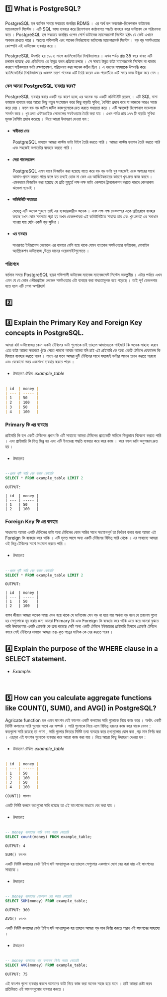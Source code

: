 ## 1️⃣ What is PostgreSQL?

PostgreSQL হল বর্তমান সময়ে সবচেয়ে জনপ্রিয় RDMS । এর অর্থ হল অবজেক্ট-রিলেশনাল ডাটাবেজ ম্যানেজমেন্ট সিস্টেম । এটি SQL ভাষা ব্যবহার করে রিলেশনাল কাঠাবাগত পদ্ধতি ব্যবহার করে ডাটাবেস কে পরিচালনা করে । PostgreSQL হল সবচেয়ে জনপ্রিয় ওপেন সোর্স ডাটাবেজ ম্যানেজমেন্ট সিস্টেম হঠাৎ যে কেউ এখানে অবদান রাখতে পারে । অত্যন্ত শক্তিশালী এবং অনেক নির্ভরযোগ্য ডাটাবেজ ম্যানেজমেন্ট সিস্টেম । বড় বড় সফটওয়্যার কোম্পানি এই ডাটাবেজ ব্যবহার করে ।

PostgreSQL উৎপত্তি হয় ১৯৮৬ সালে ক্যালিফোর্নিয়া বিশ্ববিদ্যালয়ে । এখন পর্যন্ত প্রায় 35 বছর যাবত এটি চলমান রয়েছে এবং প্রতিনিয়ত এর উন্নত করন প্রক্রিয়া চলছে । সে সময়ে উন্নত ডাটা ম্যানেজমেন্ট সিস্টেম না থাকার কারণে সঠিকভাবে ডাটা রক্ষণাবেক্ষণ, পরিচালনা করা অনেক কঠিন ছিল । এ ধরনের সমস্যাকে উপলব্ধি করে ক্যালিফোর্নিয়া বিশ্ববিদ্যালয়ের একদল তরুণ গবেষক এটি তৈরি করেন এবং পরবর্তীতে এটি সবার জন্য উন্মুক্ত করে দেন ।

### কেন আমরা PostgreSQL ব্যবহার করব?

PostgreSQL ব্যবহার করার একটি বড় কারণ হচ্ছে এর অনেক বড় একটি কমিউনিটি রয়েছে । এটি SQL বাসা ভাষাকে ব্যবহার করে আরো কিছু নতুন সংযোজন করে কিছু বাড়তি সুবিধা, বৈশিষ্ট্য প্রদান করে যা কাজকে আরও সহজ করে দেয় । ফলে বড় বড় জটিল জটিল কাজগুলোকে দ্রুত করতে সহায়তা করে । এটি অবজেক্ট রিলেশনাল মডেলকে সমর্থন করে । খুব দ্রুত এন্টারপ্রাইজ লেভেলের সফটওয়্যার তৈরি করা যায় । এখন পর্যন্ত প্রায় ১৭৭ টি বাড়তি সুবিধা মূলক বৈশিষ্ট্য প্রদান করেছে । নিম্নে আরো উদাহরণ দেওয়া হল :

- #### স্বাধীনতা দেয়
  PostgreSQL মাধ্যমে আমরা কাস্টম ডাটা টাইপ তৈরি করতে পারি । আমরা কাস্টম ফাংশন তৈরি করতে পারি এবং সহজেই অপারেটর ব্যবহার করতে পারি ।
- #### সেরা পারফরমেন্স

  PostgreSQL এমন ভাবে ডিজাইন করা হয়েছে যাতে করে বড় বড় ডাটা খুব সহজেই একে অপরের সাথে আদান-প্রদান করতে পারে ফলে যত তথ্যই হোক না কেন এর আর্কিটেকচারের কারণে খুব দ্রুত কাজ করবে । এমনভাবে ডিজাইন করা হয়েছে যে প্রতি মুহূর্তে লক্ষ লক্ষ ডাটা একসাথে ট্রানজেকশন করতে পারবে কোনরকম ঝামেলা ছাড়াই ।

- #### কমিউনিটি সহায়তা
  যেহেতু এটি অনেক পুরনো তাই এর ব্যবহারকারীও অনেক । এবং লক্ষ লক্ষ ডেভলপার একে প্রতিরোধে ব্যবহার করছে যখন কোন সমস্যায় পড়া হয় তখন ডেভলপাররা এই কমিউনিটিতে সাহায্য চায় এবং খুব দ্রুতই এর সমাধান পাওয়া যায় যেটা একটি বড় সুবিধা ।
- #### এর ব্যবহার
  সাধারণত ইন্টারপেস লেভেলে এর ব্যবহার বেশি হয়ে থাকে যেমন ব্যাংকের সফটওয়্যার ডাটাবেজ, মোবাইল অ্যাপ্লিকেশন ডাটাবেজে ,উন্নত মানের ওয়েবসাইটগুলোতে ।

### পরিশেষে

বর্তমান সময়ে PostgreSQL ছাড়া শক্তিশালী ডাটাবেজ ম্যানেজ ম্যানেজমেন্ট সিস্টেম অকল্পনীয় । এটার পর্যায়ে এখন এমন যে যে কোন এন্টারপ্রাইজ লেভেল সফটওয়্যার এটা ব্যবহার করা বাধ্যতামূলক হয়ে পড়েছে । তাই পূর্ণ ডেভলপার হতে হলে এটি শেখা অপরিহার্য

## 2️⃣

## 3️⃣ Explain the Primary Key and Foreign Key concepts in PostgreSQL.

আমরা যদি ডাটাবেজের কোন একটা টেবিলের ডাটা গুলোকে চাই তাহলে আমাদেরকে পাইমারি কি অনেক সাহায্য করবে এতে ডাটা আমরা সহজেই খুঁজে পেতে পারবো আবার আমরা যদি চাই এই প্রাইমারি কে অন্য একটি টেবিলে রেফারেন্স কি হিসাবে ব্যবহার করতে পারব । মানে এর ফলে আমরা দুটি টেবিলের সাথে সহজেই ডাটার আদান প্রদান করতে পারবো এবং যেকোনো সময় একসাথে ব্যবহার করতে পারব ।

- ###### উদাহরণ টেবিল: example_table

```markdown
| id  | money |
| --- | ----- |
| 1   | 50    |
| 2   | 100   |
| 3   | 50    |
| 4   | 100   |
```

### Primary কি এর ব্যবহার

প্রাইমারি কি হল একটি টেবিলের প্রধান কি এটি সাহায্যে আমরা টেবিলের প্রত্যেকটি সারিকে ভিন্নভাবে বিবেচনা করতে পারি । এবং প্রাইমারি কি ভিন্ন ভিন্ন হয় এবং এটি ইনডেক্স পদ্ধতি ব্যবহার করে করে কাজ । করে ফলে ডাটা অনুসন্ধান দ্রুত হয় ।

- ###### উদাহরণ:

```SQL
--প্রথম দুটি সারি বের করার কোয়েরি
SELECT * FROM example_table LIMIT 2

```

```
OUTPUT:

| id  | money |
| --- | ----- |
| 1   | 50    |
| 2   | 100   |
```

### Foreign Key কি এর ব্যবহার

সাধারণত আমরা একটি টেবিলের ডাটা অন্য টেবিলের কোন সারির সাথে সংযোগপূর্ন তা নির্ধারণ করার জন্য আমরা এই Foreign কি ব্যবহার করে থাকি । এটি মূলত আসে অন্য একটি টেবিলের বিভিন্ন সারি থেকে । এর সাহায্যে আমরা ওই ভিন্ন টেবিলের সাথে সংযোগ করতে পারি ।

- ###### উদাহরণ:

```SQL
--প্রথম দুটি সারি বের করার কোয়েরি
SELECT * FROM example_table LIMIT 2

```

```
OUTPUT:

| id  | money |
| --- | ----- |
| 1   | 50    |
| 2   | 100   |
```

বাস্তব জীবনে আমরা অনেক সময় এমন হয়ে থাকে যে ডাটাবেজ যেন বড় না হয়ে যায় অথবা বড় হলে যে প্রবলেম গুলো হয় সেগুলোকে দূর করার জন্য আমরা Primary কি এবং Foreign কি ব্যবহার করে থাকি এতে করে আমরা বুঝতে পারি উদাহরণস্বর একটি প্রোডাক্ট কে ক্রয় করেছে সেটি অন্য একটি টেবিলে ইউজারের প্রাইমারি হিসাবে প্রোডাক্ট টেবিলে বসবে সেই টেবিলের মাধ্যমে আমরা ক্রয়-কৃত পন্নের মালিক কে বের করতে পারব ।

## 4️⃣ Explain the purpose of the WHERE clause in a SELECT statement.

- ###### Example:

```SQL


```

## 5️⃣ How can you calculate aggregate functions like COUNT(), SUM(), and AVG() in PostgreSQL?

Agricate function হল এমন ফাংশন যেই ফাংশন একটি কলামের সারি গুলোকে নিয়ে কাজ করে । অর্থাৎ একটি নির্দিষ্ট কলামের সারি গুলোর সাথে এর সম্পর্ক । সারি গুলোকে নিয়ে এসে বিভিন্ন ধরনের কাজ করে থাকে যেমন : কতগুলো সারি রয়েছে তা গণনা , সারি গুলোর ভিতরে নির্দিষ্ট তথ্য ব্যবহার করে তথ্যগুলোর যোগ করা ,গড় মান নির্ণয় করা । এছাড়া এই ফাংশন গুলোকে ব্যবহার করে আরো কাজ করা যায় । নিম্নে আরো কিছু উদাহরণ দেওয়া হল :

- ###### উদাহরণ টেবিল: example_table

```markdown
| id  | money |
| --- | ----- |
| 1   | 50    |
| 2   | 100   |
| 3   | 50    |
| 4   | 100   |
```

`COUNT() ফাংশন`

একটি নির্দিষ্ট কলমে কতগুলো সারি রয়েছে তা এই ফাংশানের মাধ্যমে বের করা যায় ।

- ###### উদাহরণ:

```SQL
-- money কালামের সারি গণনা করার কোয়েরি
SELECT count(money) FROM example_table;

```

```
OUTPUT: 4
```

`SUM() ফাংশন`

একটি নির্দিষ্ট কলামের ডেটা টাইপ যদি সংখ্যাসূচক হয় তাহলে সেগুলোর একসাথে যোগ বের করা যায় এই ফাংশনের সাহায্যে ।

- ###### উদাহরণ:

```SQL
-- money কালামের যোগফল বের করার কোয়েরি
SELECT SUM(money) FROM example_table;

```

```
OUTPUT: 300
```

`AVG() ফাংশন`

একটি নির্দিষ্ট কলামের ডেটা টাইপ যদি সংখ্যাসূচক হয় তাহলে আমরা গড় মান নির্ণয় করতে পারব এই ফাংশনের সাহায্যে ।

- ###### উদাহরণ:

```SQL
-- money কালামের গড় ফলাফল নির্ণয় করার কোয়েরি
SELECT AVG(money) FROM example_table;

```

```
OUTPUT: 75
```

এই ফাংশন গুলো ব্যবহার করলে আমাদের ডাটা নিয়ে কাজ করা অনেক সহজ হয়ে যাবে । তাই আমরা চেষ্টা করব প্রতিনিয়ত এই ফাংশনগুলোর ব্যবহার করতে ।
